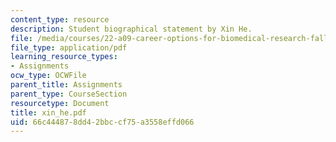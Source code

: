 ```yaml
---
content_type: resource
description: Student biographical statement by Xin He.
file: /media/courses/22-a09-career-options-for-biomedical-research-fall-2006/66c444878dd42bbccf75a3558effd066_xin_he.pdf
file_type: application/pdf
learning_resource_types:
- Assignments
ocw_type: OCWFile
parent_title: Assignments
parent_type: CourseSection
resourcetype: Document
title: xin_he.pdf
uid: 66c44487-8dd4-2bbc-cf75-a3558effd066
---
```

